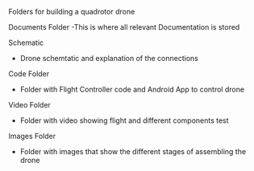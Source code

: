 Folders for building a quadrotor drone

Documents Folder 
-This is where all relevant Documentation is stored

Schematic
- Drone schemtatic and explanation of the connections

Code Folder
- Folder with Flight Controller code and Android App to control drone

Video Folder
- Folder with video showing flight and different components test

Images Folder
- Folder with images that show the different stages of assembling the drone